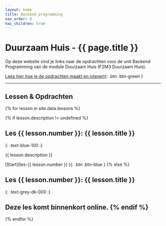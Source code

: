 ```yaml
---
layout: home
title: Backend programming
nav_order: 0
has_children: true
---
```


# Duurzaam Huis - {{ page.title }}

Op deze website vind je links naar de opdrachten voor de unit Backend Programming van de module Duurzaam Huis (F2M3 Duurzaam Huis).

[Lees hier hoe je de opdrachten maakt en inlevert](instructie){: .btn .btn-green }

---

## Lessen & Opdrachten

{% for lesson in site.data.lessons %}

{% if lesson.description != undefined %}
## Les {{ lesson.number }}:  {{ lesson.title }}
{: .text-blue-100 :}

{{ lesson.description }}

[Start](les-{{ lesson.number }} ){: .btn .btn-blue }
{% else %}
## Les {{ lesson.number }}:  {{ lesson.title }}
{: .text-grey-dk-000 :}

Deze les komt binnenkort online.
{% endif %}
---

{% endfor %}
